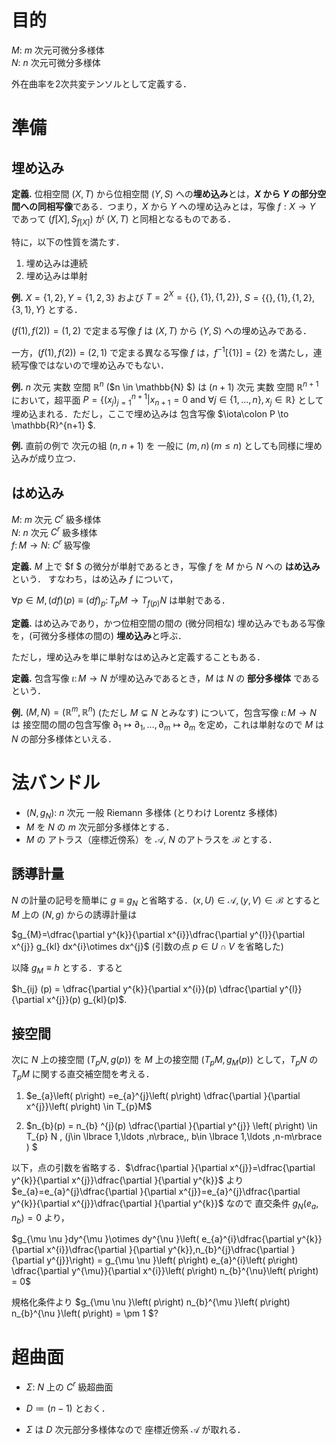 # 目的
<!-- setup -->
$M$: $m$ 次元可微分多様体  
$N$: $n$ 次元可微分多様体  

<!-- end setup -->

外在曲率を2次共変テンソルとして定義する．

# 準備

## 埋め込み

<!-- def. -->
**定義.** 位相空間 $\left( X,T\right)$ から位相空間 $\left( Y,S\right)$ への**埋め込み**とは，**$X$ から $Y$ の部分空間への同相写像**である．つまり，$X$ から $Y$ への埋め込みとは，写像 $f: X \rightarrow Y$ であって $(f\left[ X \right], S_{f\left[ X \right]})$ が $\left( X,T\right)$ と同相となるものである．
<!-- end def. -->
<!-- https://en.wikipedia.org/wiki/Embedding -->
<!-- https://www.rimath.saitama-u.ac.jp/lab.jp/Fukui/lectures/Set_Topsp.pdf -->
特に，以下の性質を満たす．

1. 埋め込みは連続
2. 埋め込みは単射

<!-- ex. -->
**例.** 
$X=\lbrace 1,2\rbrace , Y = \lbrace 1,2,3\rbrace$ および $T=2^{X} = \lbrace \lbrace \rbrace , \lbrace 1\rbrace, \lbrace 1,2\rbrace \rbrace$, $S=\lbrace \lbrace \rbrace , \lbrace 1\rbrace, \lbrace 1,2\rbrace ,\lbrace 3,1 \rbrace, Y \rbrace$ とする．

$(f(1), f(2)) = (1, 2)$ で定まる写像 $f$ は $(X,T)$ から $(Y,S)$ への埋め込みである．

一方，$(f(1), f(2)) = (2, 1)$ で定まる異なる写像 $f$ は，$f^{-1}[\{1\}] = \{2\}$ を満たし，連続写像ではないので埋め込みでもない．
<!-- end ex. -->

<!-- ex. -->
**例.** $n$ 次元 実数 空間 $\mathbb{R}^{n}$ ($n \in \mathbb{N} $) は $(n + 1)$ 次元 実数 空間 $\mathbb{R}^{n+1}$ において，超平面 $P = \lbrace \left( x_{j}\right) _{j=1}^{n+1}| x_{n+1}=0 \text{ and } ∀ j \in \{1,...,n\},  x_{j}\in \mathbb{R} \rbrace$ として埋め込まれる．ただし，ここで埋め込みは 包含写像 $\iota\colon P \to \mathbb{R}^{n+1} $.
<!-- end ex. -->

<!-- ex. -->
**例.** 直前の例で 次元の組 $(n, n+1)$ を 一般に $(m,n) \, (m \le n )$ としても同様に埋め込みが成り立つ．
<!-- end ex. -->

## はめ込み

<!-- setup -->
$M$: $m$ 次元 $C^{r}$ 級多様体  
$N$: $n$ 次元 $C^{r}$ 級多様体  
$f\colon M \to N$: $C^{r}$ 級写像
<!-- end setup -->

<!-- def. -->
**定義.** $M$ 上で $f $ の微分が単射であるとき，写像 $f$ を $M$ から $N$ への **はめ込み** という． すなわち，はめ込み $f$ について，

$\forall p \in M, \, (df)(p) \equiv (df)_{p} \colon T_{p}M\rightarrow T_{f\left( p\right) }N$ は単射である．

<!-- end def. -->

<!-- def. -->
**定義.** はめ込みであり，かつ位相空間の間の (微分同相な) 埋め込みでもある写像を，(可微分多様体の間の) **埋め込み**と呼ぶ．
<!-- end def. -->

ただし，埋め込みを単に単射なはめ込みと定義することもある．
<!-- http://www2.itc.kansai-u.ac.jp/~afujioka/2012-2016/2014/g4/141113g4.pdf -->
<!-- Nakahara -->

<!-- def. -->
**定義.** 包含写像 $\iota \colon M \to N$ が埋め込みであるとき，$M$ は $N$ の **部分多様体** であるという．
<!-- end def. -->

<!-- ex. -->
**例.** $(M,N) = (\mathbb{R}^{m}, \mathbb{R}^{n})$ (ただし $M \subsetneq N$ とみなす) について，包含写像 $\iota \colon M \to N$ は 接空間の間の包含写像 $\partial _{1} \mapsto \partial _{1}, \dots, \partial _{m} \mapsto \partial _{m}$ を定め，これは単射なので $M$ は $N$ の部分多様体といえる．
<!-- end ex. -->

# 法バンドル

<!-- setup -->
* $\left( N,g_{N}\right)$:  $n$ 次元 一般 Riemann 多様体 (とりわけ Lorentz 多様体)  
* $M$ を $N$ の $m$ 次元部分多様体とする．
* $M$ の アトラス（座標近傍系）を $\mathcal{A}$, $N$ のアトラスを $\mathcal{B}$ とする．
<!-- end setup -->

## 誘導計量

$N$ の計量の記号を簡単に $g \equiv g_{N}$ と省略する．${\left( x,U\right)} \in \mathcal{A}, {\left( y,V\right)} \in \mathcal{B}$ とすると $M$ 上の $(N, g)$ からの誘導計量は

$g_{M}=\dfrac{\partial y^{k}}{\partial x^{i}}\dfrac{\partial y^{l}}{\partial x^{j}} g_{kl} dx^{i}\otimes dx^{j}$ (引数の点 $p \in U \cap V$ を省略した)
<!-- arai p. 292 -->

以降 $g_{M} \equiv h$ とする．すると 

$h_{ij} (p) = \dfrac{\partial y^{k}}{\partial x^{i}}(p) \dfrac{\partial y^{l}}{\partial x^{j}}(p)  g_{kl}(p)$.

## 接空間

次に $N$ 上の接空間 $(T_{p}N, g(p))$ を $M$ 上の接空間 $(T_{p}M, g_{M}(p))$ として，$T_{p}N$ の $T_{p}M$ に関する直交補空間を考える．

1. $e_{a}\left( p\right) =e_{a}^{j}\left( p\right) \dfrac{\partial }{\partial x^{j}}\left( p\right) \in T_{p}M$ 

2. $n_{b}(p) = n_{b} ^{j}(p) \dfrac{\partial }{\partial y^{j}} \left( p\right) \in T_{p} N  \, (j\in \lbrace 1,\ldots ,n\rbrace,\, b\in \lbrace 1,\ldots ,n-m\rbrace  ) $

以下，点の引数を省略する．$\dfrac{\partial }{\partial x^{j}}=\dfrac{\partial y^{k}}{\partial x^{j}}\dfrac{\partial }{\partial y^{k}}$ より $e_{a}=e_{a}^{j}\dfrac{\partial }{\partial x^{j}}=e_{a}^{j}\dfrac{\partial y^{k}}{\partial x^{j}}\dfrac{\partial }{\partial y^{k}}$ なので 直交条件 $g_{N}\left( e_{a},n_{b}\right) =0$ より，

$g_{\mu \nu }dy^{\mu }\otimes dy^{\nu }\left( e_{a}^{i}\dfrac{\partial y^{k}}{\partial x^{i}}\dfrac{\partial }{\partial y^{k}},n_{b}^{j}\dfrac{\partial }{\partial y^{j}}\right) = g_{\mu \nu }\left( p\right) e_{a}^{i}\left( p\right) \dfrac{\partial y^{\mu}}{\partial x^{i}}\left( p\right) n_{b}^{\nu}\left( p\right) = 0$

規格化条件より $g_{\mu \nu }\left( p\right) n_{b}^{\mu }\left( p\right) n_{b}^{\nu }\left( p\right) = \pm 1 $?

# 超曲面

* $\Sigma$: $N$ 上の $C^{r}$ 級超曲面  
* $D \coloneqq (n - 1)$ とおく．  

* $\Sigma$ は $D$ 次元部分多様体なので 座標近傍系 $\mathcal{A}$ が取れる．

